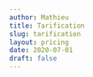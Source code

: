 ```yaml
---
author: Mathieu
title: Tarification
slug: tarification
layout: pricing
date: 2020-07-01
draft: false
---
```

